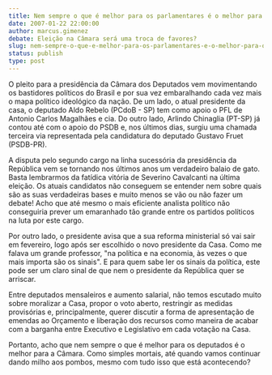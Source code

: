 ```yaml
---
title: Nem sempre o que é melhor para os parlamentares é o melhor para o Parlamento
date: 2007-01-22 22:00:00
author: marcus.gimenez
debate: Eleição na Câmara será uma troca de favores?
slug: nem-sempre-o-que-e-melhor-para-os-parlamentares-e-o-melhor-para-o-parlamento
status: publish 
type: post
---
```


O pleito para a presidência da Câmara dos Deputados vem movimentando os bastidores políticos do Brasil e por sua vez embaralhando cada vez mais o mapa político ideológico da nação. De um lado, o atual presidente da casa, o deputado Aldo Rebelo (PCdoB - SP) tem como apoio o PFL de Antonio Carlos Magalhães e cia. Do outro lado, Arlindo Chinaglia (PT-SP) já contou até com o apoio do PSDB e, nos últimos dias, surgiu uma chamada terceira via representada pela candidatura do deputado Gustavo Fruet (PSDB-PR).  

  

A disputa pelo segundo cargo na linha sucessória da presidência da República vem se tornando nos últimos anos um verdadeiro balaio de gato. Basta lembrarmos da fatídica vitória de Severino Cavalcanti na última eleição. Os atuais candidatos não conseguem se entender nem sobre quais são as suas verdadeiras bases e muito menos se vão ou não fazer um debate! Acho que até mesmo o mais eficiente analista político não conseguiria prever um emaranhado tão grande entre os partidos políticos na luta por este cargo.  

  

Por outro lado, o presidente avisa que a sua reforma ministerial só vai sair em fevereiro, logo após ser escolhido o novo presidente da Casa. Como me falava um grande professor, "na política e na economia, às vezes o que mais importa são os sinais". E para quem sabe ler os sinais da política, este pode ser um claro sinal de que nem o presidente da República quer se arriscar.  

  

Entre deputados mensaleiros e aumento salarial, não temos escutado muito sobre moralizar a Casa, propor o voto aberto, restringir as medidas provisórias e, principalmente, querer discutir a forma de apresentação de emendas ao Orçamento e liberação dos recursos como maneira de acabar com a barganha entre Executivo e Legislativo em cada votação na Casa.  

  

Portanto, acho que nem sempre o que é melhor para os deputados é o melhor para a Câmara. Como simples mortais, até quando vamos continuar dando milho aos pombos, mesmo com tudo isso que está acontecendo?
